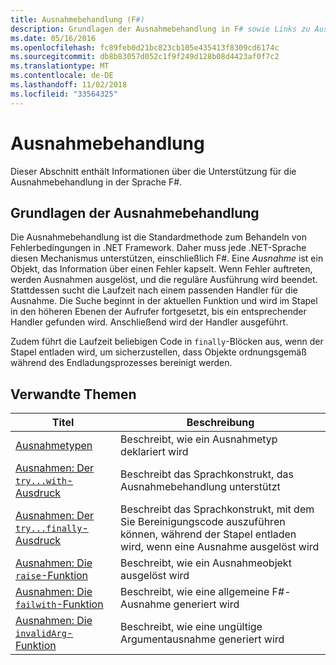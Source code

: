 ```yaml
---
title: Ausnahmebehandlung (F#)
description: Grundlagen der Ausnahmebehandlung in F# sowie Links zu Ausnahmebehandlung, Ausdrücke und Funktionen.
ms.date: 05/16/2016
ms.openlocfilehash: fc89feb0d21bc823cb105e435413f8309cd6174c
ms.sourcegitcommit: db8b83057d052c1f9f249d128b08d4423af0f7c2
ms.translationtype: MT
ms.contentlocale: de-DE
ms.lasthandoff: 11/02/2018
ms.locfileid: "33564325"
---
```

# <a name="exception-handling"></a>Ausnahmebehandlung

Dieser Abschnitt enthält Informationen über die Unterstützung für die Ausnahmebehandlung in der Sprache F#.


## <a name="exception-handling-basics"></a>Grundlagen der Ausnahmebehandlung
Die Ausnahmebehandlung ist die Standardmethode zum Behandeln von Fehlerbedingungen in .NET Framework. Daher muss jede .NET-Sprache diesen Mechanismus unterstützen, einschließlich F#. Eine *Ausnahme* ist ein Objekt, das Information über einen Fehler kapselt. Wenn Fehler auftreten, werden Ausnahmen ausgelöst, und die reguläre Ausführung wird beendet. Stattdessen sucht die Laufzeit nach einem passenden Handler für die Ausnahme. Die Suche beginnt in der aktuellen Funktion und wird im Stapel in den höheren Ebenen der Aufrufer fortgesetzt, bis ein entsprechender Handler gefunden wird. Anschließend wird der Handler ausgeführt.

Zudem führt die Laufzeit beliebigen Code in `finally`-Blöcken aus, wenn der Stapel entladen wird, um sicherzustellen, dass Objekte ordnungsgemäß während des Endladungsprozesses bereinigt werden.


## <a name="related-topics"></a>Verwandte Themen

|Titel|Beschreibung|
|-----|-----------|
|[Ausnahmetypen](exception-types.md)|Beschreibt, wie ein Ausnahmetyp deklariert wird|
|[Ausnahmen: Der `try...with`-Ausdruck](the-try-with-expression.md)|Beschreibt das Sprachkonstrukt, das Ausnahmebehandlung unterstützt|
|[Ausnahmen: Der `try...finally`-Ausdruck](the-try-finally-expression.md)|Beschreibt das Sprachkonstrukt, mit dem Sie Bereinigungscode auszuführen können, während der Stapel entladen wird, wenn eine Ausnahme ausgelöst wird|
|[Ausnahmen: Die `raise`-Funktion](the-raise-Function.md)|Beschreibt, wie ein Ausnahmeobjekt ausgelöst wird|
|[Ausnahmen: Die `failwith`-Funktion](the-failwith-function.md)|Beschreibt, wie eine allgemeine F#-Ausnahme generiert wird|
|[Ausnahmen: Die `invalidArg`-Funktion](the-invalidArg-function.md)|Beschreibt, wie eine ungültige Argumentausnahme generiert wird|
